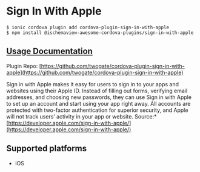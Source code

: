 # Sign In With Apple

```text
$ ionic cordova plugin add cordova-plugin-sign-in-with-apple
$ npm install @ischemaview-awesome-cordova-plugins/sign-in-with-apple
```

## [Usage Documentation](https://danielsogl.gitbook.io/awesome-cordova-plugins/plugins/sign-in-with-apple/)

Plugin Repo: [https://github.com/twogate/cordova-plugin-sign-in-with-apple](https://github.com/twogate/cordova-plugin-sign-in-with-apple)

Sign in with Apple makes it easy for users to sign in to your apps and websites using their Apple ID. Instead of filling out forms, verifying email addresses, and choosing new passwords, they can use Sign in with Apple to set up an account and start using your app right away. All accounts are protected with two-factor authentication for superior security, and Apple will not track users’ activity in your app or website. Source:\* [https://developer.apple.com/sign-in-with-apple/](https://developer.apple.com/sign-in-with-apple/)

## Supported platforms

* iOS

